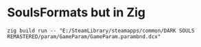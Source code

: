 # SoulsFormats but in Zig


`zig build run -- "E:/SteamLibrary/steamapps/common/DARK SOULS REMASTERED/param/GameParam/GameParam.parambnd.dcx"`